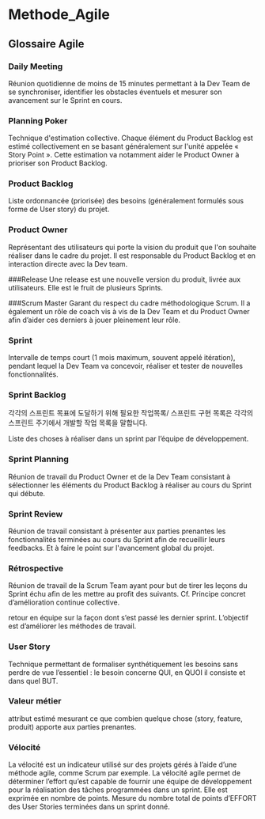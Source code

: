 # Methode_Agile
## Glossaire Agile

### Daily Meeting

Réunion quotidienne de moins de 15 minutes permettant à la Dev Team de se synchroniser, identifier les obstacles éventuels et mesurer son avancement sur le Sprint en cours.

### Planning Poker

Technique d'estimation collective. Chaque élément du Product Backlog est estimé collectivement en se basant généralement sur l'unité appelée « Story Point ». Cette estimation va notamment aider le Product Owner à prioriser son Product Backlog.

### Product Backlog 

Liste ordonnancée (priorisée) des besoins (généralement formulés sous forme de User story) du projet.

### Product Owner
Représentant des utilisateurs qui porte la vision du produit que l'on souhaite réaliser dans le cadre du projet. Il est responsable du Product Backlog et en interaction directe avec la Dev team.

###Release
Une release est une nouvelle version du produit, livrée aux utilisateurs. Elle est le fruit de plusieurs Sprints.

###Scrum Master
Garant du respect du cadre méthodologique Scrum. Il a également un rôle de coach vis à vis de la Dev Team et du Product Owner afin d’aider ces derniers à jouer pleinement leur rôle.

### Sprint
Intervalle de temps court (1 mois maximum, souvent appelé itération), pendant lequel la Dev Team va concevoir, réaliser et tester de nouvelles fonctionnalités.

### Sprint Backlog
각각의 스프린트 목표에 도달하기 위해 필요한 작업목록/
스프린트 구현 목록은 각각의 스프린트 주기에서 
개발할 작업 목록을 말합니다. 

Liste des choses à réaliser dans un sprint par l’équipe de développement.

### Sprint Planning
Réunion de travail du Product Owner et de la Dev Team consistant à sélectionner les éléments du Product Backlog à réaliser au cours du Sprint qui débute.

### Sprint Review
 Réunion de travail consistant à présenter aux parties prenantes les fonctionnalités terminées au cours du Sprint afin de recueillir leurs feedbacks. Et à faire le point sur l'avancement global du projet.

### Rétrospective
 Réunion de travail de la Scrum Team ayant pour but de tirer les leçons du Sprint échu afin de les mettre au profit des suivants. Cf. Principe concret d’amélioration continue collective.
 
 retour en équipe sur la façon dont s’est passé les dernier sprint. L’objectif est d’améliorer les méthodes de travail.

### User Story
 Technique permettant de formaliser synthétiquement les besoins sans perdre de vue l’essentiel : le besoin concerne QUI, en QUOI il consiste et dans quel BUT.

### Valeur métier

 attribut estimé mesurant ce que combien quelque chose (story, feature, produit) apporte aux parties prenantes.
 
### Vélocité

La vélocité est un indicateur utilisé sur des projets gérés à l’aide d’une méthode agile, comme Scrum par exemple. La vélocité agile permet de déterminer l’effort qu’est capable de fournir une équipe de développement pour la réalisation des tâches programmées dans un sprint. Elle est exprimée en nombre de points.
Mesure du nombre total de points d’EFFORT des User Stories terminées dans un sprint donné.
